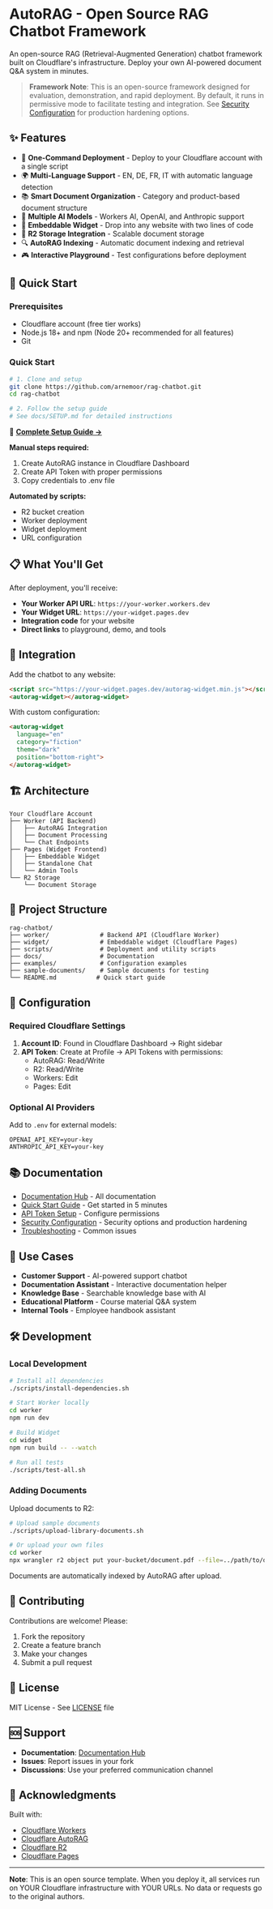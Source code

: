 # AutoRAG - Open Source RAG Chatbot Framework

An open-source RAG (Retrieval-Augmented Generation) chatbot framework built on Cloudflare's infrastructure. Deploy your own AI-powered document Q&A system in minutes.

> **Framework Note**: This is an open-source framework designed for evaluation, demonstration, and rapid deployment. By default, it runs in permissive mode to facilitate testing and integration. See [Security Configuration](./docs/SECURITY.md) for production hardening options.

## ✨ Features

- 🚀 **One-Command Deployment** - Deploy to your Cloudflare account with a single script
- 🌍 **Multi-Language Support** - EN, DE, FR, IT with automatic language detection
- 📚 **Smart Document Organization** - Category and product-based document structure
- 🤖 **Multiple AI Models** - Workers AI, OpenAI, and Anthropic support
- 🎨 **Embeddable Widget** - Drop into any website with two lines of code
- 📁 **R2 Storage Integration** - Scalable document storage
- 🔍 **AutoRAG Indexing** - Automatic document indexing and retrieval
- 🎮 **Interactive Playground** - Test configurations before deployment

## 🚀 Quick Start

### Prerequisites

- Cloudflare account (free tier works)
- Node.js 18+ and npm (Node 20+ recommended for all features)
- Git

### Quick Start

```bash
# 1. Clone and setup
git clone https://github.com/arnemoor/rag-chatbot.git
cd rag-chatbot

# 2. Follow the setup guide
# See docs/SETUP.md for detailed instructions
```

📖 **[Complete Setup Guide →](docs/SETUP.md)**

**Manual steps required:**
1. Create AutoRAG instance in Cloudflare Dashboard
2. Create API Token with proper permissions
3. Copy credentials to .env file

**Automated by scripts:**
- R2 bucket creation
- Worker deployment
- Widget deployment
- URL configuration

## 📋 What You'll Get

After deployment, you'll receive:
- **Your Worker API URL**: `https://your-worker.workers.dev`
- **Your Widget URL**: `https://your-widget.pages.dev`
- **Integration code** for your website
- **Direct links** to playground, demo, and tools

## 🔧 Integration

Add the chatbot to any website:

```html
<script src="https://your-widget.pages.dev/autorag-widget.min.js"></script>
<autorag-widget></autorag-widget>
```

With custom configuration:

```html
<autorag-widget 
  language="en"
  category="fiction"
  theme="dark"
  position="bottom-right">
</autorag-widget>
```

## 🏗️ Architecture

```
Your Cloudflare Account
├── Worker (API Backend)
│   ├── AutoRAG Integration
│   ├── Document Processing
│   └── Chat Endpoints
├── Pages (Widget Frontend)
│   ├── Embeddable Widget
│   ├── Standalone Chat
│   └── Admin Tools
└── R2 Storage
    └── Document Storage
```

## 📁 Project Structure

```
rag-chatbot/
├── worker/              # Backend API (Cloudflare Worker)
├── widget/              # Embeddable widget (Cloudflare Pages)  
├── scripts/             # Deployment and utility scripts
├── docs/                # Documentation
├── examples/            # Configuration examples
├── sample-documents/    # Sample documents for testing
└── README.md           # Quick start guide
```

## 🔐 Configuration

### Required Cloudflare Settings

1. **Account ID**: Found in Cloudflare Dashboard → Right sidebar
2. **API Token**: Create at Profile → API Tokens with permissions:
   - AutoRAG: Read/Write
   - R2: Read/Write
   - Workers: Edit
   - Pages: Edit

### Optional AI Providers

Add to `.env` for external models:
```env
OPENAI_API_KEY=your-key
ANTHROPIC_API_KEY=your-key
```

## 📚 Documentation

- [Documentation Hub](./docs/README.md) - All documentation
- [Quick Start Guide](./docs/ESSENTIAL.md) - Get started in 5 minutes
- [API Token Setup](./docs/API_TOKEN_SETUP.md) - Configure permissions
- [Security Configuration](./docs/SECURITY.md) - Security options and production hardening
- [Troubleshooting](./docs/TROUBLESHOOTING.md) - Common issues

## 🎯 Use Cases

- **Customer Support** - AI-powered support chatbot
- **Documentation Assistant** - Interactive documentation helper
- **Knowledge Base** - Searchable knowledge base with AI
- **Educational Platform** - Course material Q&A system
- **Internal Tools** - Employee handbook assistant

## 🛠️ Development

### Local Development

```bash
# Install all dependencies
./scripts/install-dependencies.sh

# Start Worker locally
cd worker
npm run dev

# Build Widget
cd widget
npm run build -- --watch

# Run all tests
./scripts/test-all.sh
```

### Adding Documents

Upload documents to R2:
```bash
# Upload sample documents
./scripts/upload-library-documents.sh

# Or upload your own files
cd worker
npx wrangler r2 object put your-bucket/document.pdf --file=../path/to/document.pdf
```

Documents are automatically indexed by AutoRAG after upload.

## 🤝 Contributing

Contributions are welcome! Please:
1. Fork the repository
2. Create a feature branch
3. Make your changes
4. Submit a pull request

## 📄 License

MIT License - See [LICENSE](./LICENSE) file

## 🆘 Support

- **Documentation**: [Documentation Hub](./docs/README.md)
- **Issues**: Report issues in your fork
- **Discussions**: Use your preferred communication channel

## 🙏 Acknowledgments

Built with:
- [Cloudflare Workers](https://workers.cloudflare.com)
- [Cloudflare AutoRAG](https://developers.cloudflare.com/vectorize/)
- [Cloudflare R2](https://developers.cloudflare.com/r2/)
- [Cloudflare Pages](https://pages.cloudflare.com)

---

**Note**: This is an open source template. When you deploy it, all services run on YOUR Cloudflare infrastructure with YOUR URLs. No data or requests go to the original authors.